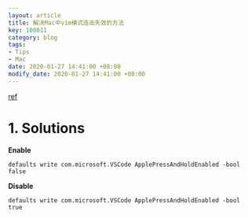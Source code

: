 ```yaml
---
layout: article
title: 解决Mac中vim模式连击失效的方法
key: 100011
category: blog
tags: 
- Tips
- Mac
date: 2020-01-27 14:41:00 +08:00
modify_date: 2020-01-27 14:41:00 +08:00
---
```


[ref](https://stackoverflow.com/questions/39972335/how-do-i-press-and-hold-a-key-and-have-it-repeat-in-vscode/44010683#44010683)

# 1. Solutions

**Enable**

```shell
defaults write com.microsoft.VSCode ApplePressAndHoldEnabled -bool false
```

**Disable**

```shell
defaults write com.microsoft.VSCode ApplePressAndHoldEnabled -bool true
```